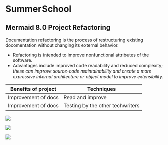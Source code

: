 # SummerSchool

## Mermaid 8.0 Project Refactoring
Documentation refactoring is the process of restructuring existing docomentation without changing its external behavior.
- Refactoring is intended to improve nonfunctional attributes of the software. 
- Advantages include improved code readability and reduced complexity; *these can improve source-code maintainability and create a more expressive internal architecture or object model to improve extensibility.*

| Benefits of project  | Techniques | 
| ------------- | ------------- |
| Improvement of docs  | Read and improve  |
| Improvement of docs | Testing by the other techwriters  |
    
    
![](http://www.52dazhew.com/data/out/62/585899957-cute-pig-wallpapers-for-ipad.jpg)

![](file:///Users/a.malukhina/Pictures/99px_ru_wallpaper_457_mini_svinka_the_pig_artlist_collection.jpg)

![](https://pandao.github.io/editor.md/examples/images/4.jpg)


